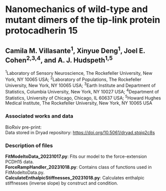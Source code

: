 # Nanomechanics of wild-type and mutant dimers of the tip-link protein protocadherin 15

## Camila M. Villasante<sup>1</sup>, Xinyue Deng<sup>1</sup>, Joel E. Cohen<sup>2,3,4</sup>, and A. J. Hudspeth<sup>1,5</sup>
<sup>1</sup>Laboratory of Sensory Neuroscience, The Rockefeller University, New York, NY 10065 USA; <sup>2</sup>Laboratory of Populations, The Rockefeller University, New York, NY 10065 USA; <sup>3</sup>Earth Institute and Department of Statistics, Columbia University, New York, NY 10027 USA; <sup>4</sup>Department of Statistics, University of Chicago, Chicago, IL 60637 USA; <sup>5</sup>Howard Hughes Medical Institute, The Rockefeller University, New York, NY 10065 USA

### Associated works and data
BioRxiv pre-print: <br>
Data stored in Dryad repository: https://doi.org/10.5061/dryad.stqjq2c8s

### Description of files
**FitModeltoData_20231017.py**: Fits our model to the force-extension PCDH15 data.<br>
**ForceRampHandler_20231018.py**: Contains class of functions used in FitModeltoData.py.<br>
**CalculateEnthalpicStiffnesses_20231018.py**: Calculates enthalpic stiffnesses (inverse slope) by construct and condition.
